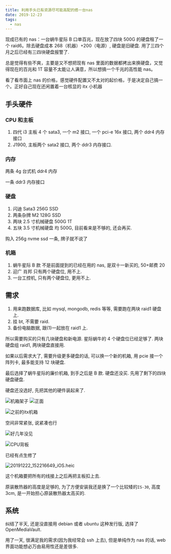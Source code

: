 ```yaml
---
title: 利用手头已有资源尽可能高配的搭一台nas
date: 2019-12-23
tags:
  - nas
---
```


现成已有的 nas：一台蜗牛星际 B 口单百兆，现在放了四块 500G 的硬盘租了一个 raid6。除去硬盘成本 268（机器）+200（电源）, 硬盘是旧硬盘. 用了三四个月之后已经有三四块硬盘报警了.

总是觉得有些不爽，主要是又不想把现有 nas 里面的数据都拷出来换硬盘，又觉得现在的百兆和 1T 容量不太能让人满意，所以想搞一个千兆的高性能 nas。

看了看市面上 nas 的价格，感觉硬件配置又不太对的起价格，于是决定自己搞一个。正好自己现在还闲置着一台核显的 itx 小机器

<!-- more -->

## 手头硬件

### CPU 和主板

1. 四代 i3 主板 4 个 sata3, 一个 m2 接口, 一个 pci-e 16x 接口, 两个 ddr4 内存接口
2. J1900, 主板两个 sata2 接口, 两个 ddr3 内存接口.

### 内存

两条 4g 台式机 ddr4 内存

一条 ddr3 内存接口

### 硬盘

1. 闪迪 Sata3 256G SSD
2. 两条杂牌 M2 128G SSD
3. 两块 2.5 寸机械硬盘 500G 1T
4. 五块 3.5 寸机械硬盘 均 500G, 目前看来是不够的, 还会再买.

购入 256g nvme ssd 一条, 牌子就不说了

### 机箱

1. 蜗牛星际 B 款 不是前面提到的已经在用的 nas, 是双十一新买的, 50+邮费 20
2. 迎广 肖邦 只有两个硬盘位, 用不上.
3. 一台工控机, 只有两个硬盘位, 更用不上.

## 需求

1. 用来跑数据库, 比如 mysql, mongodb, redis 等等, 需要跑在两块 raid1 硬盘上.
2. 挂 bt, 不需要 raid.
3. 备份电脑数据, 跟(1)一起放在 raid1 上.

所以需要购买的只有几块硬盘和新电源. 星际蜗牛的 4 个硬盘位已经足够了. 两块硬盘组 raid1, 两块硬盘直接用.

如果以后需求大了, 需要升级更多硬盘的话, 可以换一个新的机箱, 用 pcie 接一个阵列卡, 最多能支持 12 块硬盘.

最后选择了蜗牛星际的廉价机箱, 到手之后是 B 款. 硬盘还没买. 先用了剩下的四块硬盘硬盘.

硬盘还没选好, 先把其他的硬件装起来了.

![机箱架子](https://tva4.sinaimg.cn/large/bd69bf14ly1ga6r768jf7j23402c04qx.jpg)
![正面](https://tva3.sinaimg.cn/large/bd69bf14ly1ga6r674zqxj22c0340kjt.jpg)

![之前的itx机箱](https://tvax3.sinaimg.cn/large/bd69bf14ly1ga6r542c9aj22c0340e8a.jpg)

空间非常紧张, 说紧凑也行

![好几年没见](https://tvax3.sinaimg.cn/large/bd69bf14ly1ga6r4qqltgj22c0340b2g.jpg)

![CPU背板](https://tva2.sinaimg.cn/large/bd69bf14ly1ga6r47dg8gj22c03407wr.jpg)

已经有点生修了

![20191222_152216649_iOS.heic](https://tvax4.sinaimg.cn/large/bd69bf14ly1ga6r3qvkv5j22c03407wq.jpg)

这个机箱要把所有的线接上之后再把主板扣上去.

原装散热器的高度是足够的, 为了方便安装我还是换了一个比较矮的`IS-30`, 高度 3cm, 是一开始担心原装散热器太高买的.

## 系统

纠结了半天, 还是没直接用 debian 或者 ubuntu 这种发行版, 选择了 OpenMediaVault.

用了一天, 很满足我的需求(因为我经常会 ssh 上去), 但是单纯作为 nas 的话, web 界面功能想必万由易用性还是差很多.
